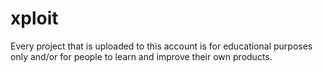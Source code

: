 # xploit
Every project that is uploaded to this account is for educational purposes only and/or for people to learn and improve their own products.
